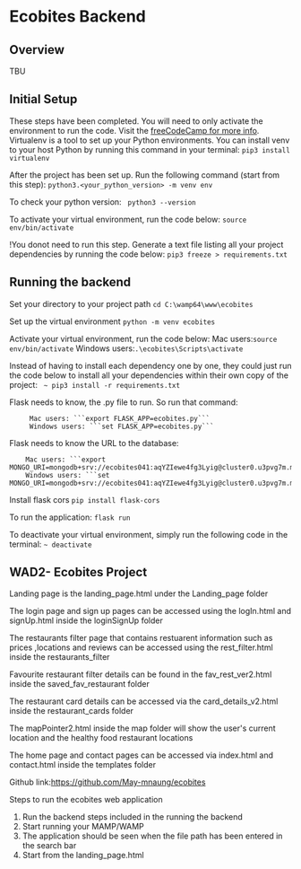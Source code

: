 # Ecobites Backend 


## Overview
TBU 


## Initial Setup 
These steps have been completed. You will need to only activate the environment to run the code. 
Visit the [freeCodeCamp for more info](https://www.freecodecamp.org/news/how-to-setup-virtual-environments-in-python/).
Virtualenv is a tool to set up your Python environments. You can install venv to your host Python by running this command in your terminal:
        ```
        pip3 install virtualenv   
        ```

After the project has been set up. Run the following command (start from this step):
         ```python3.<your_python_version> -m venv env```

To check your python version:
        ``` python3 --version```

To activate your virtual environment, run the code below:
        ```source env/bin/activate```

!You donot need to run this step. Generate a text file listing all your project dependencies by running the code below:
        ```pip3 freeze > requirements.txt```



## Running the backend 
Set your directory to your project path 
```cd C:\wamp64\www\ecobites```

Set up the virtual environment 
```python -m venv ecobites```

Activate your virtual environment, run the code below:
        Mac users:```source env/bin/activate```
        Windows users:```.\ecobites\Scripts\activate```


Instead of having to install each dependency one by one, they could just run the code below to install all your dependencies within their own copy of the project:
        ``` ~ pip3 install -r requirements.txt```



Flask needs to know, the .py file to run. So run that command:

         Mac users: ```export FLASK_APP=ecobites.py```
         Windows users: ```set FLASK_APP=ecobites.py```

Flask needs to know the URL to the database:

        Mac users: ```export MONGO_URI=mongodb+srv://ecobites041:aqYZIewe4fg3Lyig@cluster0.u3pvg7m.mongodb.net/```
        Windows users: ```set MONGO_URI=mongodb+srv://ecobites041:aqYZIewe4fg3Lyig@cluster0.u3pvg7m.mongodb.net/```

Install flask cors 
```pip install flask-cors```

To run the application:
         ```flask run```



To deactivate your virtual environment, simply run the following code in the terminal:
         ```~ deactivate```

## WAD2- Ecobites Project
Landing page is the landing_page.html under the Landing_page folder 

The login page and sign up pages can be accessed using the logIn.html and signUp.html inside the loginSignUp folder 

The restaurants filter page that contains restuarent information such as prices ,locations and reviews can be accessed using the rest_filter.html inside the restaurants_filter

Favourite restaurant filter details can be found in the fav_rest_ver2.html inside the saved_fav_restaurant folder 

The restaurant card details can be accessed via the card_details_v2.html inside the restaurant_cards folder 

The mapPointer2.html inside the map folder will show the user's current location and the healthy food restaurant locations

The home page and contact pages can be accessed via index.html and contact.html inside the templates folder

Github link:https://github.com/May-mnaung/ecobites

Steps to run the ecobites web application 
1. Run the backend steps included in the running the backend 
2. Start running your MAMP/WAMP
3. The application should be seen when the file path has been entered in the search bar
4. Start from the landing_page.html
   




